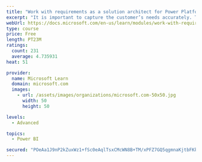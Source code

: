 ```yaml
---
title: "Work with requirements as a solution architect for Power Platform and Dynamics 365"
excerpt: "It is important to capture the customer’s needs accurately. This module explains how to capture requirements and identify functional and non-functional items."
webUrl: https://docs.microsoft.com/en-us/learn/modules/work-with-requirements/
type: course
price: Free
length: PT23M
ratings:
  count: 231
  average: 4.735931
heat: 51

provider:
  name: Microsoft Learn
  domain: microsoft.com
  images:
    - url: /assets/images/organizations/microsoft.com-50x50.jpg
      width: 50
      height: 50

levels:
  - Advanced

topics:
  - Power BI

secured: "POeAa1J9nP2kZuxWz1+fSc0eAqlTsxCMcWN8B+TM/xPFZ7GQ5qgmnaKjtbFKkFzGEtvIJOvhLUTStRSaYM6GpUCfqLJFGZ4GwaTW5gh2eQHT8Nr1SFbHBrInUfPX18nj3+Zy6MumVDQ50bJ6/RO20L5rbRCZbvjtnXjASaJqAn2AdVtsK3MVp+uI7lqKVrHDwQ9AUxfvHjcTboUH89b96jfJpEn/q36sJE7t72c+NsrvbkY0Fprt81PZdUNnY/6bsrJ5z7/rksjw8FBx9vAupMVVXGr24m/MLXylQSTR2ztOlHc+8Fu9XMNfRmCjVuu7YQsvZ2Sf2mTWoFPa4ylf+qIb0Cl6Jf1958VaDYWJ9zSUAamM7veMjJag45nypAMkTtanWKKGS0WoFT8BJ6+mtg==;vKVinS67q/sPp7THShmjEA=="
---
```


